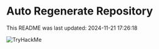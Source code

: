 # Auto Regenerate Repository

This README was last updated: 2024-11-21 17:26:18

 ![TryHackMe](https://tryhackme.com/badge/533634)